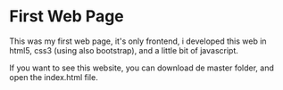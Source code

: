 # First Web Page
This was my first web page, it's only frontend, i developed this web in html5, css3 (using also bootstrap), and a little bit of javascript.

If you want to see this website, you can download de master folder, and open the index.html file.
